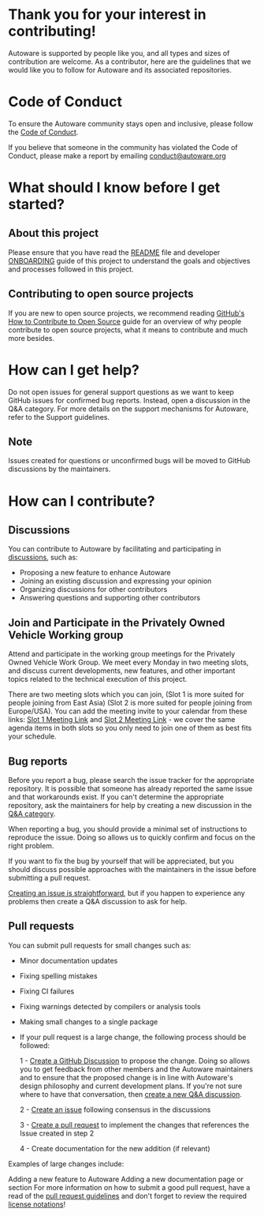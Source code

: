 # Thank you for your interest in contributing! 
Autoware is supported by people like you, and all types and sizes of contribution are welcome. As a contributor, here are the guidelines that we would like you to follow for Autoware and its associated repositories.


# Code of Conduct
To ensure the Autoware community stays open and inclusive, please follow the [Code of Conduct](https://github.com/autowarefoundation/autoware.privately-owned-vehicles/blob/main/CODE_OF_CONDUCT.md).

If you believe that someone in the community has violated the Code of Conduct, please make a report by emailing conduct@autoware.org

# What should I know before I get started?

## About this project

Please ensure that you have read the [README](https://github.com/autowarefoundation/autoware.privately-owned-vehicles/blob/main/README.md) file and developer [ONBOARDING](https://github.com/autowarefoundation/autoware.privately-owned-vehicles/blob/main/ONBOARDING.md) guide of this project to understand the goals and objectives and processes followed in this project.


## Contributing to open source projects
If you are new to open source projects, we recommend reading [GitHub's How to Contribute to Open Source](https://opensource.guide/how-to-contribute) guide for an overview of why people contribute to open source projects, what it means to contribute and much more besides.

# How can I get help?
Do not open issues for general support questions as we want to keep GitHub issues for confirmed bug reports. Instead, open a discussion in the Q&A category. For more details on the support mechanisms for Autoware, refer to the Support guidelines.

## Note

Issues created for questions or unconfirmed bugs will be moved to GitHub discussions by the maintainers.

# How can I contribute?

## Discussions
You can contribute to Autoware by facilitating and participating in [discussions](https://github.com/orgs/autowarefoundation/discussions), such as:

- Proposing a new feature to enhance Autoware
- Joining an existing discussion and expressing your opinion
- Organizing discussions for other contributors
- Answering questions and supporting other contributors

## Join and Participate in the Privately Owned Vehicle Working group
Attend and participate in the working group meetings for the Privately Owned Vehicle Work Group. We meet every Monday in two meeting slots, and discuss current developments, new features, and other important topics related to the technical execution of this project.

There are two meeting slots which you can join, (Slot 1 is more suited for people joining from East Asia) (Slot 2 is more suited for people joining from Europe/USA). You can add the meeting invite to your calendar from these links: [Slot 1 Meeting Link](https://calendar.google.com/calendar/u/0/r/week/2024/11/18?eid=MzlmZDZvNjhjZ3FwOXZkMjc4cHZqbHBhaDhfMjAyNDExMThUMDQzMDAwWiBhdXRvd2FyZS5vcmdfNmxvbDBobzVmdDAyMTdoOGM2MHBpMWZtMzBAZw) and [Slot 2 Meeting Link](https://calendar.google.com/calendar/u/0/r/week/2024/11/18?eid=aG0yMWUzNXU1N2JxYW9wMHZkb2lncmg5bGNfMjAyNDExMThUMTYwMDAwWiBhdXRvd2FyZS5vcmdfNmxvbDBobzVmdDAyMTdoOGM2MHBpMWZtMzBAZw) - we cover the same agenda items in both slots so you only need to join one of them as best fits your schedule.


## Bug reports
Before you report a bug, please search the issue tracker for the appropriate repository. It is possible that someone has already reported the same issue and that workarounds exist. If you can't determine the appropriate repository, ask the maintainers for help by creating a new discussion in the [Q&A category](https://github.com/autowarefoundation/autoware/discussions/new?category=q-a).

When reporting a bug, you should provide a minimal set of instructions to reproduce the issue. Doing so allows us to quickly confirm and focus on the right problem.

If you want to fix the bug by yourself that will be appreciated, but you should discuss possible approaches with the maintainers in the issue before submitting a pull request.

[Creating an issue is straightforward](https://docs.github.com/en/issues/tracking-your-work-with-issues/creating-an-issue#creating-an-issue-from-a-repository), but if you happen to experience any problems then create a Q&A discussion to ask for help.

## Pull requests
You can submit pull requests for small changes such as:

- Minor documentation updates
- Fixing spelling mistakes
- Fixing CI failures
- Fixing warnings detected by compilers or analysis tools
- Making small changes to a single package
- If your pull request is a large change, the following process should be followed:

  1 - [Create a GitHub Discussion](https://docs.github.com/en/discussions/collaborating-with-your-community-using-discussions/collaborating-with-maintainers-using-discussions) to propose the change. Doing so allows you to get feedback from other members and the Autoware maintainers and to ensure that the proposed change is in line with Autoware's design philosophy and current development plans. If you're not sure where to have that conversation, then [create a new Q&A discussion](https://github.com/autowarefoundation/autoware/discussions/new?category=q-a).

  2 - [Create an issue](https://docs.github.com/en/issues/tracking-your-work-with-issues/creating-an-issue) following consensus in the discussions

  3 - [Create a pull request](https://docs.github.com/en/pull-requests/collaborating-with-pull-requests/proposing-changes-to-your-work-with-pull-requests/creating-a-pull-request) to implement the changes that references the Issue created in step 2

  4 - Create documentation for the new addition (if relevant)

Examples of large changes include:

Adding a new feature to Autoware
Adding a new documentation page or section
For more information on how to submit a good pull request, have a read of the [pull request guidelines](https://autowarefoundation.github.io/autoware-documentation/main/contributing/pull-request-guidelines/) and don't forget to review the required [license notations](https://autowarefoundation.github.io/autoware-documentation/main/contributing/license/)!